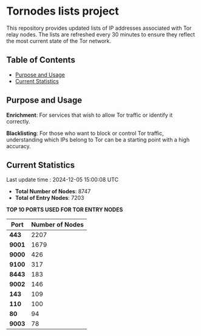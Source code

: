 # Tornodes lists project

This repository provides updated lists of IP addresses associated with Tor relay nodes. The lists are refreshed every 30 minutes to ensure they reflect the most current state of the Tor network.

## Table of Contents

- [Purpose and Usage](#purpose-and-usage)
- [Current Statistics](#current-statistics)


## Purpose and Usage

**Enrichment**: For services that wish to allow Tor traffic or identify it correctly.

**Blacklisting**: For those who want to block or control Tor traffic, understanding which IPs belong to Tor can be a starting point with a high accuracy.

## Current Statistics

Last update time : 2024-12-05 15:00:08 UTC

- **Total Number of Nodes**: 8747
- **Total of Entry Nodes**: 7203

**TOP 10 PORTS USED FOR TOR ENTRY NODES**

| **Port** | **Number of Nodes** |
|------|-----------------|
| **443**   | 2207  |
| **9001**   | 1679  |
| **9000**   | 426  |
| **9100**   | 317  |
| **8443**   | 183  |
| **9002**   | 146  |
| **143**   | 109  |
| **110**   | 100  |
| **80**   | 94  |
| **9003**   | 78  |

